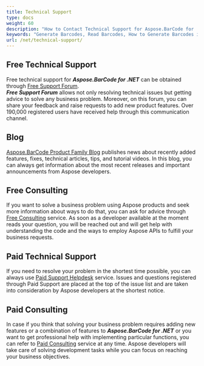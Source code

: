 ```yaml
---
title: Technical Support
type: docs
weight: 60
description: "How to Contact Technical Support for Aspose.BarCode for .NET"
keywords: "Generate Barcodes, Read Barcodes, How to Generate Barcodes in C# .NET, Technical Support for Aspose.BarCode, Aspose.Barcode Forum, C#"
url: /net/technical-support/
---
```

## Free Technical Support
Free technical support for ***Aspose.BarCode for .NET*** can be obtained through [Free Support Forum]( https://forum.aspose.com/c/barcode/13).  
***Free Support Forum*** allows not only resolving technical issues but getting advice to solve any business problem. Moreover, on this forum, you can share your feedback and raise requests to add new product features. Over 190,000 registered users have received help through this communication channel.

## Blog
[Aspose.BarCode Product Family Blog]( https://blog.aspose.com/category/barcode/) publishes news about recently added features, fixes, technical articles, tips, and tutorial videos. In this blog, you can always get information about the most recent releases and important announcements from Aspose developers.

## Free Consulting
If you want to solve a business problem using Aspose products and seek more information about ways to do that, you can ask for advice through [Free Consulting](https://aspose-free-consulting.github.io/) service. As soon as a developer available at the moment reads your question, you will be reached out and will get help with understanding the code and the ways to employ Aspose APIs to fulfill your business requests.

## Paid Technical Support
If you need to resolve your problem in the shortest time possible, you can always use [Paid Support Helpdesk]( https://helpdesk.aspose.com/) service. Issues and questions registered through Paid Support are placed at the top of the issue list and are taken into consideration by Aspose developers at the shortest notice.

## Paid Consulting
In case if you think that solving your business problem requires adding new features or a combination of features to ***Aspose.BarCode for .NET*** or you want to get professional help with implementing particular functions, you can refer to [Paid Consulting](https://consulting.aspose.com/) service at any time. Aspose developers will take care of solving development tasks while you can focus on reaching your business objectives.


